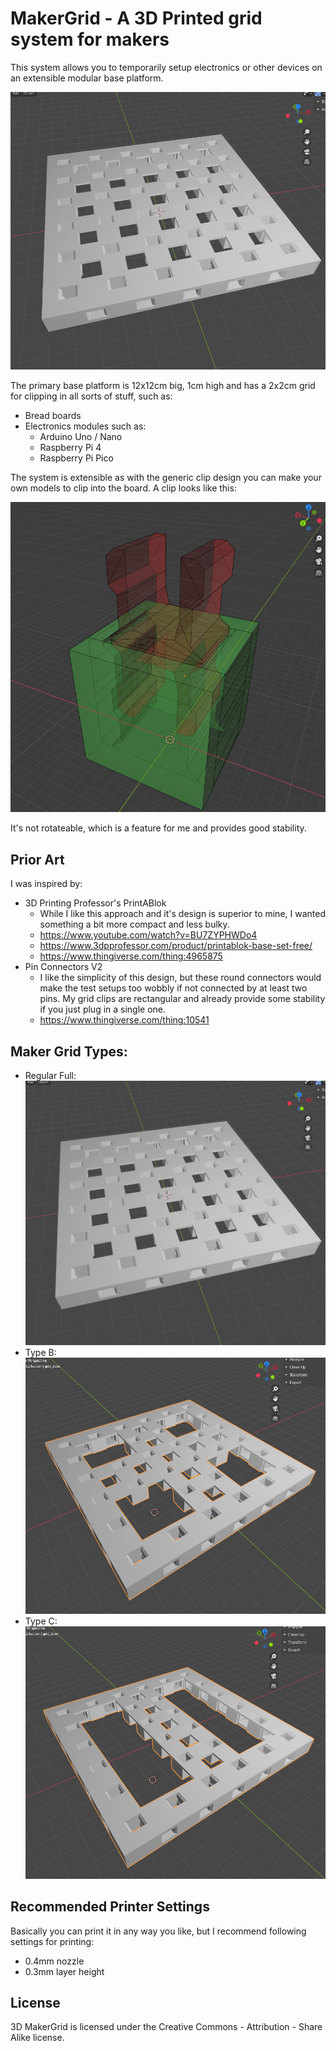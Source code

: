 # MakerGrid - A 3D Printed grid system for makers

This system allows you to temporarily setup electronics or other
devices on an extensible modular base platform.

![MakerGrid 12x12cm base plate with 2x2cm clip grid](res/maker_grid_2cm.png)

The primary base platform
is 12x12cm big, 1cm high and has a 2x2cm grid for clipping in all sorts of stuff,
such as:

- Bread boards
- Electronics modules such as:
  - Arduino Uno / Nano
  - Raspberry Pi 4
  - Raspberry Pi Pico

The system is extensible as with the generic clip design you can make
your own models to clip into the board. A clip looks like this:

![MakerGrid Clip](res/clip_10mm.png)

It's not rotateable, which is a feature for me and provides good stability.

## Prior Art

I was inspired by:

- 3D Printing Professor's PrintABlok
  - While I like this approach and it's design is superior to mine, I wanted
    something a bit more compact and less bulky.
  - https://www.youtube.com/watch?v=BU7ZYPHWDo4
  - https://www.3dpprofessor.com/product/printablok-base-set-free/
  - https://www.thingiverse.com/thing:4965875
- Pin Connectors V2
  - I like the simplicity of this design, but these round connectors
    would make the test setups too wobbly if not connected by at least two
    pins. My grid clips are rectangular and already provide some stability
    if you just plug in a single one.
  - https://www.thingiverse.com/thing:10541

## Maker Grid Types:

- Regular Full:
![MakerGrid 12x12cm base plate with 2x2cm clip grid](res/maker_grid_2cm.png)
- Type B:
![MakerGrid 12x12cm base plate type B](res/maker_grid_2cm_type_b.png)
- Type C:
![MakerGrid 12x12cm base plate type B](res/maker_grid_2cm_type_c.png)

## Recommended Printer Settings

Basically you can print it in any way you like, but I recommend
following settings for printing:

- 0.4mm nozzle
- 0.3mm layer height

## License

3D MakerGrid is licensed under the
Creative Commons - Attribution - Share Alike
license.
